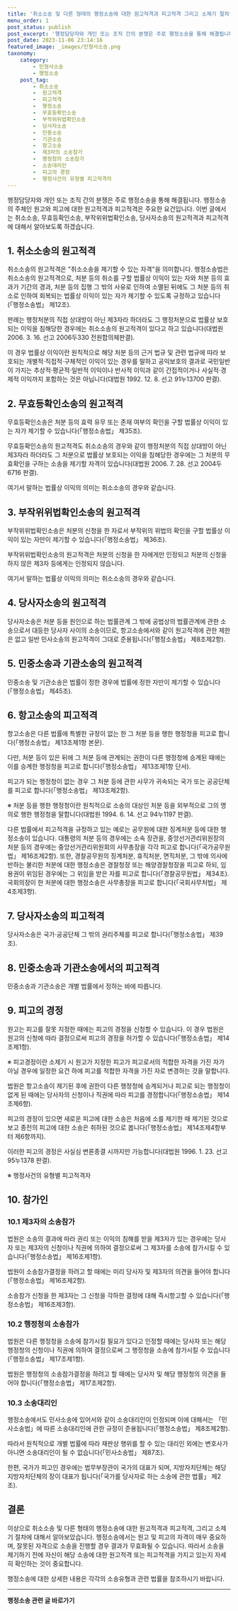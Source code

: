 ```yaml
---
title: '취소소송 및 다른 형태의 행정소송에 대한 원고적격과 피고적격 그리고 소제기 절차'
menu_order: 1
post_status: publish
post_excerpt: '행정담당자와 개인 또는 조직 간의 분쟁은 주로 행정소송을 통해 해결됩니다. 행정소송의 주체인 원고와 피고에 대한 원고적격과 피고적격은 주요한 요건입니다. 이번 글에서는 취소소송, 무효등확인소송, 부작위위법확인소송, 당사자소송의 원고적격과 피고적격에 대해서 알아보도록 하겠습니다.'
post_date: 2023-11-06 23:14:16
featured_image: _images/민형사소송.png
taxonomy:
    category:
        - 민형사소송
        - 행정소송
    post_tag:
        - 취소소송
        -  원고적격
        -  피고적격
        -  행정소송
        -  무효등확인소송
        -  부작위위법확인소송
        -  당사자소송
        -  민중소송
        -  기관소송
        -  항고소송
        -  제3자의 소송참가
        -  행정청의 소송참가
        -  소송대리인
        -  피고의 경정
        -  행정사건의 유형별 피고적격자
---
```



행정담당자와 개인 또는 조직 간의 분쟁은 주로 행정소송을 통해 해결됩니다. 행정소송의 주체인 원고와 피고에 대한 원고적격과 피고적격은 주요한 요건입니다. 이번 글에서는 취소소송, 무효등확인소송, 부작위위법확인소송, 당사자소송의 원고적격과 피고적격에 대해서 알아보도록 하겠습니다.

## 1. 취소소송의 원고적격

취소소송의 원고적격은 "취소소송을 제기할 수 있는 자격"을 의미합니다. 행정소송법은 취소소송의 원고적격으로, 처분 등의 취소를 구할 법률상 이익이 있는 자와 처분 등의 효과가 기간의 경과, 처분 등의 집행 그 밖의 사유로 인하여 소멸된 뒤에도 그 처분 등의 취소로 인하여 회복되는 법률상 이익이 있는 자가 제기할 수 있도록 규정하고 있습니다(「행정소송법」 제12조).

판례는 행정처분의 직접 상대방이 아닌 제3자라 하더라도 그 행정처분으로 법률상 보호되는 이익을 침해당한 경우에는 취소소송의 원고적격이 있다고 하고 있습니다(대법원 2006. 3. 16. 선고 2006두330 전원합의체판결).

이 경우 법률상 이익이란 원칙적으로 해당 처분 등의 근거 법규 및 관련 법규에 따라 보호되는 개별적·직접적·구체적인 이익이 있는 경우를 말하고 공익보호의 결과로 국민일반이 가지는 추상적·평균적·일반적 이익이나 반사적 이익과 같이 간접적이거나 사실적·경제적 이익까지 포함하는 것은 아닙니다(대법원 1992. 12. 8. 선고 91누13700 판결).

## 2. 무효등확인소송의 원고적격

무효등확인소송은 처분 등의 효력 유무 또는 존재 여부의 확인을 구할 법률상 이익이 있는 자가 제기할 수 있습니다(「행정소송법」 제35조).

무효등확인소송의 원고적격도 취소소송의 경우와 같이 행정처분의 직접 상대방이 아닌 제3자라 하더라도 그 처분으로 법률상 보호되는 이익을 침해당한 경우에는 그 처분의 무효확인을 구하는 소송을 제기할 자격이 있습니다(대법원 2006. 7. 28. 선고 2004두6716 판결).

여기서 말하는 법률상 이익의 의미는 취소소송의 경우와 같습니다.

## 3. 부작위위법확인소송의 원고적격

부작위위법확인소송은 처분의 신청을 한 자로서 부작위의 위법의 확인을 구할 법률상 이익이 있는 자만이 제기할 수 있습니다(「행정소송법」 제36조).

부작위위법확인소송의 원고적격은 처분의 신청을 한 자에게만 인정되고 처분의 신청을 하지 않은 제3자 등에게는 인정되지 않습니다.

여기서 말하는 법률상 이익의 의미는 취소소송의 경우와 같습니다.

## 4. 당사자소송의 원고적격

당사자소송은 처분 등을 원인으로 하는 법률관계 그 밖에 공법상의 법률관계에 관한 소송으로서 대등한 당사자 사이의 소송이므로, 항고소송에서와 같이 원고적격에 관한 제한은 없고 일반 민사소송의 원고적격이 그대로 준용됩니다(「행정소송법」 제8조제2항).

## 5. 민중소송과 기관소송의 원고적격

민중소송 및 기관소송은 법률이 정한 경우에 법률에 정한 자만이 제기할 수 있습니다(「행정소송법」 제45조).

## 6. 항고소송의 피고적격

항고소송은 다른 법률에 특별한 규정이 없는 한 그 처분 등을 행한 행정청을 피고로 합니다(「행정소송법」 제13조제1항 본문).

다만, 처분 등이 있은 뒤에 그 처분 등에 관계되는 권한이 다른 행정청에 승계된 때에는 이를 승계한 행정청을 피고로 합니다(「행정소송법」 제13조제1항 단서).

피고가 되는 행정청이 없는 경우 그 처분 등에 관한 사무가 귀속되는 국가 또는 공공단체를 피고로 합니다(「행정소송법」 제13조제2항).

※ 처분 등을 행한 행정청이란 원칙적으로 소송의 대상인 처분 등을 외부적으로 그의 명의로 행한 행정청을 말합니다(대법원 1994. 6. 14. 선고 94누1197 판결).

다른 법률에서 피고적격을 규정하고 있는 예로는 공무원에 대한 징계처분 등에 대한 행정소송이 있습니다. 대통령의 처분 등의 경우에는 소속 장관을, 중앙선거관리위원장의 처분 등의 경우에는 중앙선거관리위원회의 사무총장을 각각 피고로 합니다(「국가공무원법」 제16조제2항). 또한, 경찰공무원의 징계처분, 휴직처분, 면직처분, 그 밖에 의사에 반하는 불리한 처분에 대한 행정소송은 경찰청장 또는 해양경찰청장을 피고로 하되, 임용권이 위임된 경우에는 그 위임을 받은 자를 피고로 합니다(「경찰공무원법」 제34조). 국회의장이 한 처분에 대한 행정소송은 사무총장을 피고로 합니다(「국회사무처법」 제4조제3항).

## 7. 당사자소송의 피고적격

당사자소송은 국가·공공단체 그 밖의 권리주체를 피고로 합니다(「행정소송법」 제39조).

## 8. 민중소송과 기관소송에서의 피고적격

민중소송과 기관소송은 개별 법률에서 정하는 바에 따릅니다.

## 9. 피고의 경정

원고는 피고를 잘못 지정한 때에는 피고의 경정을 신청할 수 있습니다. 이 경우 법원은 원고의 신청에 따라 결정으로써 피고의 경정을 허가할 수 있습니다(「행정소송법」 제14조제1항).

※ 피고경정이란 소제기 시 원고가 지정한 피고가 피고로서의 적합한 자격을 가진 자가 아닐 경우에 일정한 요건 하에 피고를 적합한 자격을 가진 자로 변경하는 것을 말합니다.

법원은 항고소송이 제기된 후에 권한이 다른 행정청에 승계되거나 피고로 되는 행정청이 없게 된 때에는 당사자의 신청이나 직권에 따라 피고를 경정합니다(「행정소송법」 제14조제6항).

피고의 경정이 있으면 새로운 피고에 대한 소송은 처음에 소를 제기한 때 제기된 것으로 보고 종전의 피고에 대한 소송은 취하된 것으로 봅니다(「행정소송법」 제14조제4항부터 제6항까지).

이러한 피고의 경정은 사실심 변론종결 시까지만 가능합니다(대법원 1996. 1. 23. 선고 95누1378 판결).

※ 행정사건의 유형별 피고적격자

## 10. 참가인

### 10.1 제3자의 소송참가

법원은 소송의 결과에 따라 권리 또는 이익의 침해를 받을 제3자가 있는 경우에는 당사자 또는 제3자의 신청이나 직권에 의하여 결정으로써 그 제3자를 소송에 참가시킬 수 있습니다(「행정소송법」 제16조제1항).

법원이 소송참가결정을 하려고 할 때에는 미리 당사자 및 제3자의 의견을 들어야 합니다(「행정소송법」 제16조제2항).

소송참가 신청을 한 제3자는 그 신청을 각하한 결정에 대해 즉시항고할 수 있습니다(「행정소송법」 제16조제3항).

### 10.2 행정청의 소송참가

법원은 다른 행정청을 소송에 참가시킬 필요가 있다고 인정할 때에는 당사자 또는 해당 행정청의 신청이나 직권에 의하여 결정으로써 그 행정청을 소송에 참가시킬 수 있습니다(「행정소송법」 제17조제1항).

법원은 행정청의 소송참가결정을 하려고 할 때에는 당사자 및 해당 행정청의 의견을 들어야 합니다(「행정소송법」 제17조제2항).

### 10.3 소송대리인

행정소송에서도 민사소송에 있어서와 같이 소송대리인이 인정되며 이에 대해서는 「민사소송법」에 따른 소송대리인에 관한 규정이 준용됩니다(「행정소송법」 제8조제2항).

따라서 원칙적으로 개별 법률에 따라 재판상 행위를 할 수 있는 대리인 외에는 변호사가 아니면 소송대리인이 될 수 없습니다(「민사소송법」 제87조).

한편, 국가가 피고인 경우에는 법무부장관이 국가의 대표가 되며, 지방자치단체는 해당 지방자치단체의 장이 대표가 됩니다(「국가를 당사자로 하는 소송에 관한 법률」 제2조).

## 결론

이상으로 취소소송 및 다른 형태의 행정소송에 대한 원고적격과 피고적격, 그리고 소제기 절차에 대해서 알아보았습니다. 행정소송에서는 원고 및 피고의 자격이 매우 중요하며, 잘못된 자격으로 소송을 진행할 경우 결과가 무효화될 수 있습니다. 따라서 소송을 제기하기 전에 자신이 해당 소송에 대한 원고적격 또는 피고적격을 가지고 있는지 자세히 확인하는 것이 중요합니다.

행정소송에 대한 상세한 내용은 각각의 소송유형과 관련 법률을 참조하시기 바랍니다.
<!-- wp:separator -->
<hr class="wp-block-separator has-alpha-channel-opacity"/>
<!-- /wp:separator -->

<!-- wp:group {"backgroundColor":"base","layout":{"type":"constrained"}} -->
<div class="wp-block-group has-base-background-color has-background"><!-- wp:paragraph {"align":"center","fontSize":"medium"} -->
<p class="has-text-align-center has-large-font-size"><strong>행정소송 관련 글 바로가기</strong></p>
<!-- /wp:paragraph -->


<!-- wp:latest-posts
{"categories":[{"id":15714,"count":19,"description":"","link":"https://uknowlaw.com/category/%ed%96%89%ec%a0%95%ec%86%8c%ec%86%a1/","name":"행정소송","slug":"행정소송","taxonomy":"category","parent":0,"meta":[],"_links":{"self":[{"href":"https://uknowlaw.com/wp-json/wp/v2/categories/15714"}],"collection":[{"href":"https://uknowlaw.com/wp-json/wp/v2/categories"}],"about":[{"href":"https://uknowlaw.com/wp-json/wp/v2/taxonomies/category"}],"wp:post_type":[{"href":"https://uknowlaw.com/wp-json/wp/v2/posts?categories=15714"}],"curies":[{"name":"wp","href":"https://api.w.org/{rel}","templated":true}]}}],"postsToShow":100,"excerptLength":28,"postLayout":"grid","columns":2,"featuredImageAlign":"left","featuredImageSizeSlug":"large","fontSize":"small"} /--></div>
<!-- /wp:group -->